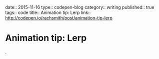 date:: 2015-11-16
type:: codepen-blog
category:: writing
published:: true
tags:: code
title:: Animation tip: Lerp
link:: http://codepen.io/rachsmith/post/animation-tip-lerp

# Animation tip: Lerp

.
